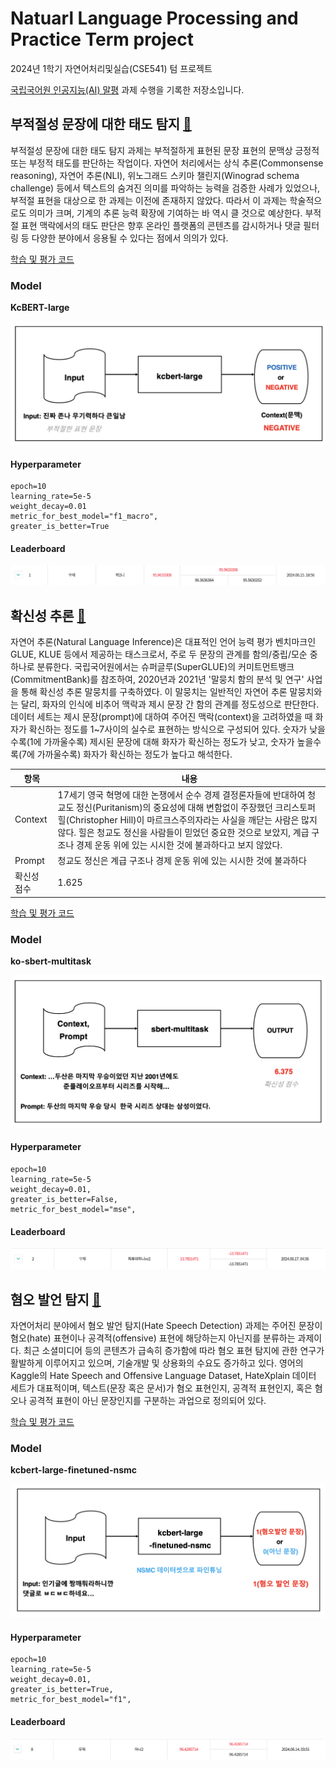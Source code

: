 # Natuarl Language Processing and Practice Term project

2024년 1학기 자연어처리및실습(CSE541) 텀 프로젝트

<a href="https://kli.korean.go.kr/benchmark/home.do" target="_blank">국립국어원 인공지능(AI) 말평</a> 과제 수행을 기록한 저장소입니다.

## 부적절성 문장에 대한 태도 탐지 <a href="https://kli.korean.go.kr/benchmark/taskOrdtm/taskList.do?taskOrdtmId=108&clCd=ING_TASK&subMenuId=sub01" target="_blank">🔗</a>

부적절성 문장에 대한 태도 탐지 과제는 부적절하게 표현된 문장 표현의 문맥상 긍정적 또는 부정적 태도를 판단하는 작업이다. 자연어 처리에서는 상식 추론(Commonsense reasoning), 자연어 추론(NLI), 위노그래드 스키마 챌린지(Winograd schema challenge) 등에서 텍스트의 숨겨진 의미를 파악하는 능력을 검증한 사례가 있었으나, 부적절 표현을 대상으로 한 과제는 이전에 존재하지 않았다. 따라서 이 과제는 학술적으로도 의미가 크며, 기계의 추론 능력 확장에 기여하는 바 역시 클 것으로 예상한다. 부적절 표현 맥락에서의 태도 판단은 향후 온라인 플랫폼의 콘텐츠를 감시하거나 댓글 필터링 등 다양한 분야에서 응용될 수 있다는 점에서 의의가 있다.

[학습 및 평가 코드](https://github.com/jaewoogwak/nlp-term-project/blob/master/attitude-detection-for-inappropriate/run.ipynb)

### Model

**KcBERT-large**

![alt text](./images/image-5.png)

#### Hyperparameter

```
epoch=10
learning_rate=5e-5
weight_decay=0.01
metric_for_best_model="f1_macro",
greater_is_better=True
```

#### Leaderboard

![alt text](./images/image-1.png)

## 확신성 추론 <a href="https://kli.korean.go.kr/benchmark/taskOrdtm/taskList.do?taskOrdtmId=59&clCd=ING_TASK&subMenuId=sub01" target="_blank">🔗</a>

자연어 추론(Natural Language Inference)은 대표적인 언어 능력 평가 벤치마크인 GLUE, KLUE 등에서 제공하는 태스크로서, 주로 두 문장의 관계를 함의/중립/모순 중 하나로 분류한다. 국립국어원에서는 슈퍼글루(SuperGLUE)의 커미트먼트뱅크(CommitmentBank)를 참조하여, 2020년과 2021년 '말뭉치 함의 분석 및 연구' 사업을 통해 확신성 추론 말뭉치를 구축하였다. 이 말뭉치는 일반적인 자연어 추론 말뭉치와는 달리, 화자의 인식에 비추어 맥락과 제시 문장 간 함의 관계를 정도성으로 판단한다. 데이터 세트는 제시 문장(prompt)에 대하여 주어진 맥락(context)을 고려하였을 때 화자가 확신하는 정도를 1~7사이의 실수로 표현하는 방식으로 구성되어 있다. 숫자가 낮을수록(1에 가까울수록) 제시된 문장에 대해 화자가 확신하는 정도가 낮고, 숫자가 높을수록(7에 가까울수록) 화자가 확신하는 정도가 높다고 해석한다.

| 항목        | 내용                                                                                                                                                                                                                                                                                                                                         |
| ----------- | -------------------------------------------------------------------------------------------------------------------------------------------------------------------------------------------------------------------------------------------------------------------------------------------------------------------------------------------- |
| Context     | 17세기 영국 혁명에 대한 논쟁에서 순수 경제 결정론자들에 반대하여 청교도 정신(Puritanism)의 중요성에 대해 변함없이 주장했던 크리스토퍼 힐(Christopher Hill)이 마르크스주의자라는 사실을 깨닫는 사람은 많지 않다. 힐은 청교도 정신을 사람들이 믿었던 중요한 것으로 보았지, 계급 구조나 경제 운동 위에 있는 시시한 것에 불과하다고 보지 않았다. |
| Prompt      | 청교도 정신은 계급 구조나 경제 운동 위에 있는 시시한 것에 불과하다                                                                                                                                                                                                                                                                           |
| 확신성 점수 | 1.625                                                                                                                                                                                                                                                                                                                                        |

[학습 및 평가 코드](https://github.com/jaewoogwak/nlp-term-project/blob/master/certainty-inference/run.ipynb)

### Model

**ko-sbert-multitask**

![alt text](./images/image-2.png)

#### Hyperparameter

```
epoch=10
learning_rate=5e-5
weight_decay=0.01,
greater_is_better=False,
metric_for_best_model="mse",
```

#### Leaderboard

![alt text](./images/image-3.png)

## 혐오 발언 탐지 <a href="https://kli.korean.go.kr/benchmark/taskOrdtm/taskList.do?taskOrdtmId=56&clCd=ING_TASK&subMenuId=sub01" target="_blank">🔗</a>

자연어처리 분야에서 혐오 발언 탐지(Hate Speech Detection) 과제는 주어진 문장이 혐오(hate) 표현이나 공격적(offensive) 표현에 해당하는지 아닌지를 분류하는 과제이다. 최근 소셜미디어 등의 콘텐츠가 급속히 증가함에 따라 혐오 표현 탐지에 관한 연구가 활발하게 이루어지고 있으며, 기술개발 및 상용화의 수요도 증가하고 있다. 영어의 Kaggle의 Hate Speech and Offensive Language Dataset, HateXplain 데이터 세트가 대표적이며, 텍스트(문장 혹은 문서)가 혐오 표현인지, 공격적 표현인지, 혹은 혐오나 공격적 표현이 아닌 문장인지를 구분하는 과업으로 정의되어 있다.

[학습 및 평가 코드](https://github.com/jaewoogwak/nlp-term-project/blob/master/hate-speech-detection/run.ipynb)

### Model

**kcbert-large-finetuned-nsmc**

![alt text](./images/image.png)

#### Hyperparameter

```
epoch=10
learning_rate=5e-5
weight_decay=0.01,
greater_is_better=True,
metric_for_best_model="f1",
```

#### Leaderboard

![alt text](./images/image-4.png)
